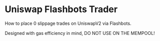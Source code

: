 # Uniswap Flashbots Trader

How to place 0 slippage trades on UniswapV2 via Flashbots.

Designed with gas efficiency in mind, DO NOT USE ON THE MEMPOOL!
